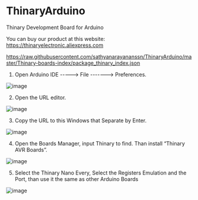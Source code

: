 # ThinaryArduino
 Thinary Development Board for Arduino

You can buy our product at this website:
https://thinaryelectronic.aliexpress.com

https://raw.githubusercontent.com/sathyanarayananssn/ThinaryArduino/master/Thinary-boards-index/package_thinary_index.json

1. Open Arduino IDE  ----->  File ------->   Preferences.

![image](https://github.com/Thinary/ThinaryArduino/blob/master/Image/1.png)

2. Open the URL editor.

![image](https://github.com/Thinary/ThinaryArduino/blob/master/Image/2.png)

3. Copy the URL to this Windows that Separate by Enter.

![image](https://github.com/Thinary/ThinaryArduino/blob/master/Image/3.png)

4. Open the Boards Manager, input Thinary to find. Than install “Thinary AVR Boards”.

![image](https://github.com/Thinary/ThinaryArduino/blob/master/Image/4.png)

5. Select the Thinary Nano Every, Select the Registers Emulation and the Port, than use it the same as other Arduino Boards

![image](https://github.com/Thinary/ThinaryArduino/blob/master/Image/5.png)

